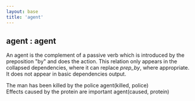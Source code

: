 ```yaml
---
layout: base
title: 'agent'
---
```


## agent : agent

An agent is the complement of a passive verb which is introduced by
the preposition "by" and does the action. This relation only appears
in the collapsed dependencies, where it can replace *prep\_by*, where
appropriate. It does not appear in basic dependencies output.

<div class="sd-parse">
The man has been killed by the police
agent(killed, police)
</div>

<div class="sd-parse">
Effects caused by the protein are important
agent(caused, protein)
</div>
